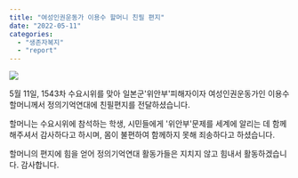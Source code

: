 ```yaml
---
title: "여성인권운동가 이용수 할머니 친필 편지"
date: "2022-05-11"
categories: 
  - "생존자복지"
  - "report"
---
```


![](https://womenandwar.net/kr/wp-content/uploads/2022/05/할머니-편지-스캔본-724x1024.jpg)

5월 11일, 1543차 수요시위를 맞아 일본군'위안부'피해자이자 여성인권운동가인 이용수 할머니께서 정의기억연대에 친필편지를 전달하셨습니다.

할머니는 수요시위에 참석하는 학생, 시민들에게 '위안부'문제를 세계에 알리는 데 함께해주셔서 감사하다고 하시며, 몸이 불편하여 함께하지 못해 죄송하다고 하셨습니다.

할머니의 편지에 힘을 얻어 정의기억연대 활동가들은 지치지 않고 힘내서 활동하겠습니다. 감사합니다.
